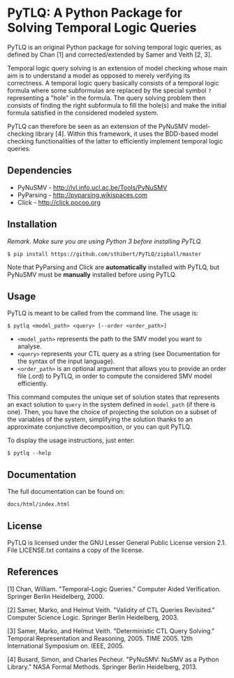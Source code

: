 PyTLQ: A Python Package for Solving Temporal Logic Queries
==========================================================

PyTLQ is an original Python package for solving temporal logic queries, as 
defined by Chan [1] and corrected/extended by Samer and Veith [2, 3].

Temporal logic query solving is an extension of model checking whose main aim 
is to understand a model as opposed to merely verifying its correctness. A 
temporal logic query basically consists of a temporal logic formula where 
some subformulas are replaced by the special symbol `?` representing a "hole" 
in the formula. The query solving problem then consists of finding the right 
subformula to fill the hole(s) and make the initial formula satisfied in the 
considered modeled system.

PyTLQ can therefore be seen as an extension of the PyNuSMV model-checking 
library [4]. Within this framework, it uses the BDD-based model checking 
functionalities of the latter to efficiently implement temporal logic queries.


Dependencies
------------

- PyNuSMV - http://lvl.info.ucl.ac.be/Tools/PyNuSMV
- PyParsing - http://pyparsing.wikispaces.com
- Click - http://click.pocoo.org


Installation
------------

*Remark. Make sure you are using Python 3 before installing PyTLQ.*

    $ pip install https://github.com/sthibert/PyTLQ/zipball/master

Note that PyParsing and Click are **automatically** installed with PyTLQ, but 
PyNuSMV must be **manually** installed before using PyTLQ.


Usage
-----

PyTLQ is meant to be called from the command line. The usage is:

    $ pytlq <model_path> <query> [--order <order_path>]

- `<model_path>` represents the path to the SMV model you want to analyse.
- `<query>` represents your CTL query as a string (see Documentation for the 
  syntax of the input language).
- `<order_path>` is an optional argument that allows you to provide an order 
  file (.ord) to PyTLQ, in order to compute the considered SMV model 
  efficiently.

This command computes the unique set of solution states that represents an 
exact solution to `query` in the system defined in `model_path` (if there is 
one). Then, you have the choice of projecting the solution on a subset of the 
variables of the system, simplifying the solution thanks to an approximate 
conjunctive decomposition, or you can quit PyTLQ.

To display the usage instructions, just enter:

    $ pytlq --help


Documentation
-------------

The full documentation can be found on:

    docs/html/index.html


License
-------

PyTLQ is licensed under the GNU Lesser General Public License version 2.1. File 
LICENSE.txt contains a copy of the license.


References
----------

[1] Chan, William. "Temporal-Logic Queries." Computer Aided Verification. 
Springer Berlin Heidelberg, 2000.

[2] Samer, Marko, and Helmut Veith. "Validity of CTL Queries Revisited." 
Computer Science Logic. Springer Berlin Heidelberg, 2003.

[3] Samer, Marko, and Helmut Veith. "Deterministic CTL Query Solving." 
Temporal Representation and Reasoning, 2005. TIME 2005. 12th International 
Symposium on. IEEE, 2005.

[4] Busard, Simon, and Charles Pecheur. "PyNuSMV: NuSMV as a Python Library."
NASA Formal Methods. Springer Berlin Heidelberg, 2013.
